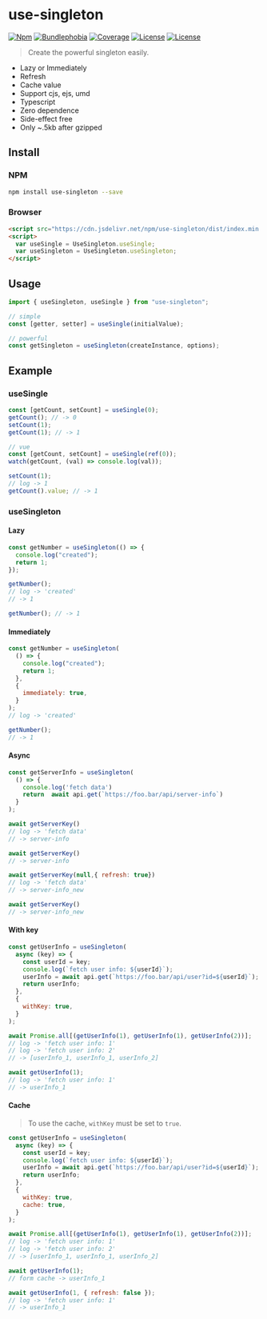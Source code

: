 # use-singleton

[![Npm](https://badgen.net/npm/v/use-singleton)](https://www.npmjs.com/package/use-singleton)
[![Bundlephobia](https://badgen.net/bundlephobia/minzip/use-singleton)](https://bundlephobia.com/result?p=use-singleton)
[![Coverage](https://img.shields.io/codecov/c/github/lbb00/use-singleton.svg)](https://codecov.io/gh/lbb00/use-singleton)
[![License](https://img.shields.io/github/license/lbb00/use-singleton.svg)](https://github.com/lbb00/use-singleton/blob/master/LICENSE)
[![License](https://img.shields.io/npm/dt/use-singleton.svg)](https://www.npmjs.com/package/use-singleton)

> Create the powerful singleton easily.

- Lazy or Immediately
- Refresh
- Cache value
- Support cjs, ejs, umd
- Typescript
- Zero dependence
- Side-effect free
- Only ~.5kb after gzipped

## Install

### NPM

```bash
npm install use-singleton --save
```

### Browser

```html
<script src="https://cdn.jsdelivr.net/npm/use-singleton/dist/index.min.js"></script>
<script>
  var useSingle = UseSingleton.useSingle;
  var useSingleton = UseSingleton.useSingleton;
</script>
```

## Usage

```javascript
import { useSingleton, useSingle } from "use-singleton";

// simple
const [getter, setter] = useSingle(initialValue);

// powerful
const getSingleton = useSingleton(createInstance, options);
```

## Example

### useSingle

```javascript
const [getCount, setCount] = useSingle(0);
getCount(); // -> 0
setCount(1);
getCount(1); // -> 1

// vue
const [getCount, setCount] = useSingle(ref(0));
watch(getCount, (val) => console.log(val));

setCount(1);
// log -> 1
getCount().value; // -> 1
```

### useSingleton

#### Lazy

```javascript
const getNumber = useSingleton(() => {
  console.log("created");
  return 1;
});

getNumber();
// log -> 'created'
// -> 1

getNumber(); // -> 1
```

#### Immediately

```javascript
const getNumber = useSingleton(
  () => {
    console.log("created");
    return 1;
  },
  {
    immediately: true,
  }
);
// log -> 'created'

getNumber();
// -> 1
```

#### Async

```javascript
const getServerInfo = useSingleton(
  () => {
    console.log('fetch data')
    return  await api.get(`https://foo.bar/api/server-info`)
  }
);

await getServerKey()
// log -> 'fetch data'
// -> server-info

await getServerKey()
// -> server-info

await getServerKey(null,{ refresh: true})
// log -> 'fetch data'
// -> server-info_new

await getServerKey()
// -> server-info_new
```

#### With key

```javascript
const getUserInfo = useSingleton(
  async (key) => {
    const userId = key;
    console.log(`fetch user info: ${userId}`);
    userInfo = await api.get(`https://foo.bar/api/user?id=${userId}`);
    return userInfo;
  },
  {
    withKey: true,
  }
);

await Promise.all[(getUserInfo(1), getUserInfo(1), getUserInfo(2))];
// log -> 'fetch user info: 1'
// log -> 'fetch user info: 2'
// -> [userInfo_1, userInfo_1, userInfo_2]

await getUserInfo(1);
// log -> 'fetch user info: 1'
// -> userInfo_1
```

#### Cache

> To use the cache, `withKey` must be set to `true`.

```javascript
const getUserInfo = useSingleton(
  async (key) => {
    const userId = key;
    console.log(`fetch user info: ${userId}`);
    userInfo = await api.get(`https://foo.bar/api/user?id=${userId}`);
    return userInfo;
  },
  {
    withKey: true,
    cache: true,
  }
);

await Promise.all[(getUserInfo(1), getUserInfo(1), getUserInfo(2))];
// log -> 'fetch user info: 1'
// log -> 'fetch user info: 2'
// -> [userInfo_1, userInfo_1, userInfo_2]

await getUserInfo(1);
// form cache -> userInfo_1

await getUserInfo(1, { refresh: false });
// log -> 'fetch user info: 1'
// -> userInfo_1
```
